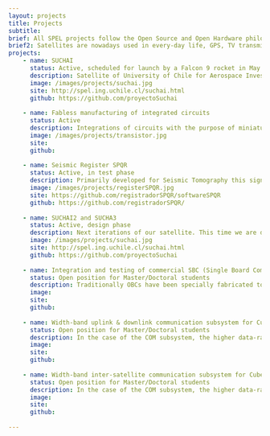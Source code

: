 ```yaml
---
layout: projects
title: Projects
subtitle:
brief: All SPEL projects follow the Open Source and Open Hardware philosophy. If you are interested in one of our projects don't hesitate and contact us
brief2: Satellites are nowadays used in every-day life, GPS, TV transmission, Internet and weather forecast being the most famous examples. The communication sub-systems (COM),  the On Board Computer (OBC) and the Energy Power System (EPS) all lie at the heart of every spacecraft, small or big. Continuous R&D activities try to make this subsystems better, smaller, and more efficient.  In parallel, the recent introduction of the Cubesat standard and its use of nontraditional risk-taking development approaches to achieve low-cost and fast-delivery has revolutionized the space sector by allowing literally hundreds of new actors to enter.  At the SPEL laboratory we are developing a space program based on Cubesat mission. Our goal is to design, develop and launch a Cubesat mission every two years. 
projects:
    - name: SUCHAI
      status: Active, scheduled for launch by a Falcon 9 rocket in May 2016
      description: Satellite of University of Chile for Aerospace Investigation. SUCHAI is the first chilean CubeSat developed by undergraduate students, engineers and professors of the Electrical Engineering, Physics and Mechanical Engineering Departments of the Faculty of Physical and Mathematical Sciences (FCFM) at Universidad de Chile. The main goal is to learn the whole chain process designing, building/integrating, launching and operating a picosatellite.
      image: /images/projects/suchai.jpg
      site: http://spel.ing.uchile.cl/suchai.html
      github: https://github.com/proyectoSuchai
       
    - name: Fabless manufacturing of integrated circuits
      status: Active
      description: Integrations of circuits with the purpose of miniaturization of circuits for sensors used in several areas such as communications, biomedical, geophysics or astronomical instrumentation. Under the constant evolution of technology, the Space and Planetary Exploration Laboratory created a project with the point designing and implementing integrated circuits (IC), both analog and digital, to be used in different areas and for different purposes such as geophysics, biomedical, astronomical instrumentation, telecommunications, etc. Making use of "fabless manufacturing" philosophy, free software and the MOSIS educational program, we have manage to design small integrated amplifiers, the basic unit of any analog circuit such as ADC or DAC, and it is expected that in the near future that mixed signal circuit or fully digital, always with the assistance, cooperation and enthusiasm of colleagues and researchers from the Universidad Católica de Chile.
      image: /images/projects/transistor.jpg
      site: 
      github:  
      
    - name: Seismic Register SPQR
      status: Active, in test phase
      description: Primarily developed for Seismic Tomography this signal register (in development stage) is capable of digitalize, synchronize (to GPS time) and save to disk (MSEED, ASCII formats) signal samples from different sources. It is based on Low-cost and COTS products (Raspberry Pi and Arduino), the idea is to create an open Hw seismic register for scietific purposes.
      image: /images/projects/registerSPQR.jpg
      site: https://github.com/registradorSPQR/softwareSPQR
      github: https://github.com/registradorSPQR/
      
    - name: SUCHAI2 and SUCHA3
      status: Active, design phase
      description: Next iterations of our satellite. This time we are developing two 3U Cubesats!!. 
      image: /images/projects/suchai.jpg
      site: http://spel.ing.uchile.cl/suchai.html
      github: https://github.com/proyectoSuchai
      
    - name: Integration and testing of commercial SBC (Single Board Computers) as OBC for Cubesats
      status: Open position for Master/Doctoral students
      description: Traditionally OBCs have been specially fabricated to endure the rush conditions in space, but this approach has lead them to be fairly outdated and expensive processors compared to their counterparts back on earth. In this sense, the goal of this project is to take advantage of the new low-power and high-performance SBC (Single Board Computers) designed for IoT connectivity and for the Hacker/Maker community (e.g. Raspberry Pi, Intel Edison, Arduino, among others) and adapt them to the Cubesat standard, and if possible for space conditions. All of these to ultimately evaluate how they perform in LEO (Low Earth Orbits) inside a real Cubesat mission
      image:
      site:
      github:
      
    - name: Width-band uplink & downlink communication subsystem for Cubesats at the S-Band
      status: Open position for Master/Doctoral students
      description: In the case of the COM subsystem, the higher data-rates are achieved the newer and more exciting applications are possible. In this sense, the goal of this project is to develop and test an S-band transceiver for Cubesat missions. There are S-band radios in the market, but they are not applicable for Cubesat missions, in terms of cost, size and power consumption. Therefore a specific approach towards miniaturization and efficiency is required
      image:
      site:
      github:
      
    - name: Width-band inter-satellite communication subsystem for Cubesats at 60 GHz
      status: Open position for Master/Doctoral students
      description: In the case of the COM subsystem, the higher data-rates are achieved the newer and more exciting applications are possible. In this sense, the goal of this project is to develop and test a 60 GHz transceiver for Cubesat missions. The systems shall be design to communicate between satellites in space, rather than between a satellite and its ground station.
      image:
      site:
      github:
      
---
```


